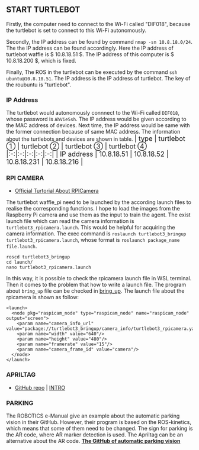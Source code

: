 ## START TURTLEBOT
Firstly, the computer need to connect to the Wi-Fi called "DIF018", because the turtlebot is set to connect to this Wi-Fi autonomously.

Secondly, the IP address can be found by command `nmap -sn 10.8.18.0/24`. The the IP address can be found accordingly. Here the IP address of turtlebot waffle is $ 10.8.18.51 $. The IP address of this computer is $ 10.8.18.200 $, which is fixed.

Finally, The ROS in the turtlebot can be executed by the command `ssh ubuntu@10.8.18.51`. The IP address is the IP address of turtlebot. The key of the roubuntu is "turtlebot".

### IP Address
The turtlebot would autonomously connnect to the Wi-Fi called `DIF018`, whose password is `AhVie5sh`. The IP address would be given according to the MAC address of devices. Next time, the IP address would be same with the former connection because of same MAC address. The information about the turtlebots and devices are shown in table.
<font size = 4>
| type | turtlebot ① | turtlebot ② | turtlebot ③ | turtlebot ④ 
|:-:|:-:|:-:|:-:|:-:|
| IP address | 10.8.18.51 | 10.8.18.52 | 10.8.18.231 | 10.8.18.216 |
</font>

### RPI CAMERA
+ [Official Turtorial About RPICamera](https://emanual.robotis.com/docs/en/platform/turtlebot3/appendix_raspi_cam/)

The turtlebot waffle_pi need to be launched by the according launch files to realise the corresponding functions. I hope to load the images from the Raspberry Pi camera and use them as the input to train the agent. The exist launch file which can read the camera information is `turtlebot3_rpicamera.launch`. This would be helpful for acquiring the camera information. The exec command is `roslaunch turtlebot3_bringup turtlebot3_rpicamera.launch`, whose format is `roslaunch package_name file.launch`.
```
roscd turtlebot3_bringup
cd launch/
nano turtlebot3_rpicamera.launch
```
In this way, it is possible to check the rpicamera launch file in WSL terminal. Then it comes to the problem that how to write a launch file. The program about `bring_up` file can be checked in [bring_up](https://github.com/ROBOTIS-GIT/turtlebot3/tree/master/turtlebot3_bringup). The launch file about the rpicamera is shown as follow:

`````
<launch>
  <node pkg="raspicam_node" type="raspicam_node" name="raspicam_node" output="screen">
    <param name="camera_info_url" value="package://turtlebot3_bringup/camera_info/turtlebot3_rpicamera.yaml"/>
    <param name="width" value="640"/>
    <param name="height" value="480"/>
    <param name="framerate" value="15"/>
    <param name="camera_frame_id" value="camera"/>
  </node>
</launch>
`````

### APRILTAG
+ [GitHub repo](https://github.com/AprilRobotics/apriltag) | [INTRO](https://april.eecs.umich.edu/software/apriltag#:~:text=AprilTag%20is%20a%20visual%20fiducial,tags%20relative%20to%20the%20camera.)


### PARKING
The ROBOTICS e-Manual give an example about the automatic parking vision in their GitHub. However, their program is based on the ROS-kinetics, which means that some of them need to be changed. The sign for parking is the AR code, where AR marker detection is used. The Apriltag can be an alternative about the AR code. **[The GitHub of automatic parking vision](https://github.com/ROBOTIS-GIT/turtlebot3_applications/tree/master/turtlebot3_automatic_parking_vision)**